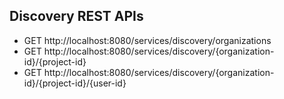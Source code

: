 ## Discovery REST APIs

* GET http://localhost:8080/services/discovery/organizations
* GET http://localhost:8080/services/discovery/{organization-id}/{project-id}
* GET http://localhost:8080/services/discovery/{organization-id}/{project-id}/{user-id}